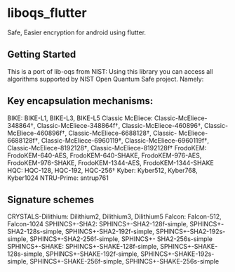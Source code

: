 # liboqs_flutter

Safe, Easier encryption for android using flutter.

## Getting Started

This is a port of lib-oqs from NIST: 
Using this library you can access all algorithms supported by NIST Open Quantum Safe project.
Namely:
## Key encapsulation mechanisms:
  BIKE: BIKE-L1, BIKE-L3, BIKE-L5
  Classic McEliece: Classic-McEliece-348864†, Classic-McEliece-348864f†, Classic-McEliece-460896†, Classic-McEliece-460896f†, Classic-McEliece-6688128†, Classic-                        McEliece-6688128f†, Classic-McEliece-6960119†, Classic-McEliece-6960119f†, Classic-McEliece-8192128†, Classic-McEliece-8192128f†
  FrodoKEM: FrodoKEM-640-AES, FrodoKEM-640-SHAKE, FrodoKEM-976-AES, FrodoKEM-976-SHAKE, FrodoKEM-1344-AES, FrodoKEM-1344-SHAKE
  HQC: HQC-128, HQC-192, HQC-256†
  Kyber: Kyber512, Kyber768, Kyber1024
  NTRU-Prime: sntrup761
## Signature schemes
  CRYSTALS-Dilithium: Dilithium2, Dilithium3, Dilithium5
  Falcon: Falcon-512, Falcon-1024
  SPHINCS+-SHA2: SPHINCS+-SHA2-128f-simple, SPHINCS+-SHA2-128s-simple, SPHINCS+-SHA2-192f-simple, SPHINCS+-SHA2-192s-simple, SPHINCS+-SHA2-256f-simple, SPHINCS+-                     SHA2-256s-simple
  SPHINCS+-SHAKE: SPHINCS+-SHAKE-128f-simple, SPHINCS+-SHAKE-128s-simple, SPHINCS+-SHAKE-192f-simple, SPHINCS+-SHAKE-192s-simple, SPHINCS+-SHAKE-256f-simple,                          SPHINCS+-SHAKE-256s-simple

